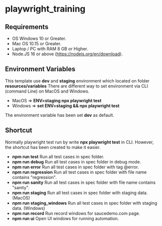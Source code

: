 # playwright_training

## Requirements 
- OS Windows 10 or Greater.
- Mac OS 10.15 or Greater.
- Laptop / PC with RAM 8 GB or Higher.
- Node.JS 16 or above (https://nodejs.org/en/download).

## Environment Variables
This template use **dev** and **staging** environment which located on folder **resources/variables**
There are different way to set environment via CLI (command Line) on MacOS and Windows.

- MacOS => **ENV=staging npx playwright test**
- Windows => **set ENV=staging && npx playwright test**

The environment variable has been set **dev** as default.

## Shortcut
Normally playwright test run by write **npx playwright test** in CLI.
However, the shortcut has been created to make it easier.

- **npm run test** Run all test cases in spec folder.
- **npm run debug** Run all test cases in spec folder in debug mode.
- **npm run error** Run all test cases in spec folder with tag @error.
- **npm run regression** Run all test cases in spec folder with file name contains "regression".
- **npm run sanity** Run all test cases in spec folder with file name contains "sanity".
- **npm run staging** Run all test cases in spec folder with staging data. (MacOS)
- **npm run staging_windows** Run all test cases in spec folder with staging data. (Windows)
- **npm run record** Run record windows for saucedemo.com page.
- **npm run ui** Open UI windows for running automation.

